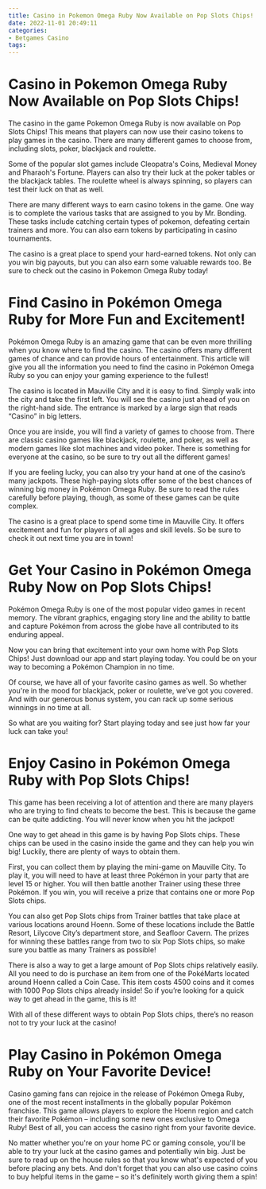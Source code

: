 ```yaml
---
title: Casino in Pokemon Omega Ruby Now Available on Pop Slots Chips!
date: 2022-11-01 20:49:11
categories:
- Betgames Casino
tags:
---
```



#  Casino in Pokemon Omega Ruby Now Available on Pop Slots Chips!

The casino in the game Pokemon Omega Ruby is now available on Pop Slots Chips! This means that players can now use their casino tokens to play games in the casino. There are many different games to choose from, including slots, poker, blackjack and roulette.

Some of the popular slot games include Cleopatra's Coins, Medieval Money and Pharaoh's Fortune. Players can also try their luck at the poker tables or the blackjack tables. The roulette wheel is always spinning, so players can test their luck on that as well.

There are many different ways to earn casino tokens in the game. One way is to complete the various tasks that are assigned to you by Mr. Bonding. These tasks include catching certain types of pokemon, defeating certain trainers and more. You can also earn tokens by participating in casino tournaments.

The casino is a great place to spend your hard-earned tokens. Not only can you win big payouts, but you can also earn some valuable rewards too. Be sure to check out the casino in Pokemon Omega Ruby today!

# Find Casino in Pokémon Omega Ruby for More Fun and Excitement!

Pokémon Omega Ruby is an amazing game that can be even more thrilling when you know where to find the casino. The casino offers many different games of chance and can provide hours of entertainment. This article will give you all the information you need to find the casino in Pokémon Omega Ruby so you can enjoy your gaming experience to the fullest!

The casino is located in Mauville City and it is easy to find. Simply walk into the city and take the first left. You will see the casino just ahead of you on the right-hand side. The entrance is marked by a large sign that reads “Casino” in big letters.

Once you are inside, you will find a variety of games to choose from. There are classic casino games like blackjack, roulette, and poker, as well as modern games like slot machines and video poker. There is something for everyone at the casino, so be sure to try out all the different games!

If you are feeling lucky, you can also try your hand at one of the casino’s many jackpots. These high-paying slots offer some of the best chances of winning big money in Pokémon Omega Ruby. Be sure to read the rules carefully before playing, though, as some of these games can be quite complex.

The casino is a great place to spend some time in Mauville City. It offers excitement and fun for players of all ages and skill levels. So be sure to check it out next time you are in town!

#  Get Your Casino in Pokémon Omega Ruby Now on Pop Slots Chips!

Pokémon Omega Ruby is one of the most popular video games in recent memory. The vibrant graphics, engaging story line and the ability to battle and capture Pokémon from across the globe have all contributed to its enduring appeal.

Now you can bring that excitement into your own home with Pop Slots Chips! Just download our app and start playing today. You could be on your way to becoming a Pokémon Champion in no time.

Of course, we have all of your favorite casino games as well. So whether you're in the mood for blackjack, poker or roulette, we've got you covered. And with our generous bonus system, you can rack up some serious winnings in no time at all.

So what are you waiting for? Start playing today and see just how far your luck can take you!

#  Enjoy Casino in Pokémon Omega Ruby with Pop Slots Chips!

This game has been receiving a lot of attention and there are many players who are trying to find cheats to become the best. This is because the game can be quite addicting. You will never know when you hit the jackpot!

One way to get ahead in this game is by having Pop Slots chips. These chips can be used in the casino inside the game and they can help you win big! Luckily, there are plenty of ways to obtain them. 

First, you can collect them by playing the mini-game on Mauville City. To play it, you will need to have at least three Pokémon in your party that are level 15 or higher. You will then battle another Trainer using these three Pokémon. If you win, you will receive a prize that contains one or more Pop Slots chips. 

You can also get Pop Slots chips from Trainer battles that take place at various locations around Hoenn. Some of these locations include the Battle Resort, Lilycove City’s department store, and Seafloor Cavern. The prizes for winning these battles range from two to six Pop Slots chips, so make sure you battle as many Trainers as possible! 

There is also a way to get a large amount of Pop Slots chips relatively easily. All you need to do is purchase an item from one of the PokéMarts located around Hoenn called a Coin Case. This item costs 4500 coins and it comes with 1000 Pop Slots chips already inside! So if you’re looking for a quick way to get ahead in the game, this is it! 

With all of these different ways to obtain Pop Slots chips, there’s no reason not to try your luck at the casino!

#  Play Casino in Pokémon Omega Ruby on Your Favorite Device!

Casino gaming fans can rejoice in the release of Pokémon Omega Ruby, one of the most recent installments in the globally popular Pokémon franchise. This game allows players to explore the Hoenn region and catch their favorite Pokémon – including some new ones exclusive to Omega Ruby! Best of all, you can access the casino right from your favorite device.

No matter whether you're on your home PC or gaming console, you'll be able to try your luck at the casino games and potentially win big. Just be sure to read up on the house rules so that you know what's expected of you before placing any bets. And don't forget that you can also use casino coins to buy helpful items in the game – so it's definitely worth giving them a spin!